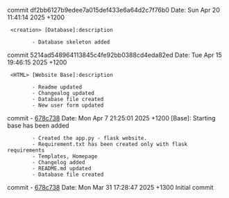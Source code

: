 commit df2bb6127b9edee7a015def433e6a64d2c7f76b0 
Date:   Sun Apr 20 11:41:14 2025 +1200

     <creation> [Database]:description

            - Database skeleton added

commit 5214ad548964113845c4fe92bb0388cd4eda82ed
Date:   Tue Apr 15 19:46:15 2025 +1200

     <HTML> [Website Base]:description

            - Readme updated
            - Changealog updated
            - Database file created
            - New user form updated

commit - [678c738](https://github.com/BruceYoung19/LowPowerFastFoodMenu/commit/086ec5e99ce7987fd36628078237b224f9eb3e9c)
Date:   Mon Apr 7 21:25:01 2025 +1200
    <Python> [Base]: Starting base has been added
    
            - Created the app.py - flask website.
            - Requirement.txt has been created only with flask requirements
            - Templates, Homepage
            - Changelog added
            - README.md updated
            - Database file created

commit - [678c738](https://github.com/BruceYoung19/LowPowerFastFoodMenu/commit/678c738dfab509377f746c02dd769c46be20eae1)
Date:   Mon Mar 31 17:28:47 2025 +1300
    Initial commit

